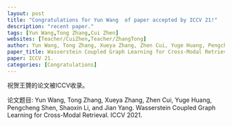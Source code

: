 ```yaml
---
layout: post
title: "Congratulations for Yun Wang  of paper accepted by ICCV 21!"
description: "recent paper."
tags: [Yun Wang,Tong Zhang,Cui Zhen]
websites: [Teacher/CuiZhen,Teacher/ZhangTong]
author: Yun Wang, Tong Zhang, Xueya Zhang, Zhen Cui, Yuge Huang, Pengcheng Shen, Shaoxin Li, and Jian Yang. 
paper_title: Wasserstein Coupled Graph Learning for Cross-Modal Retrieval. 
paper: ICCV 21.
categories: [Congratulations]
---
```

祝贺王贇的论文被ICCV收录。

论文题目: Yun Wang, Tong Zhang, Xueya Zhang, Zhen Cui, Yuge Huang, Pengcheng Shen, Shaoxin Li, and Jian Yang. Wasserstein Coupled Graph Learning for Cross-Modal Retrieval. ICCV 2021.  


